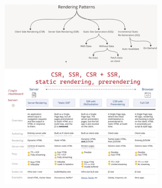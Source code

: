 <img src="./images_used/rendering_patterns-1.png">

<img src="./images_used/rendering_patterns.JPG">
